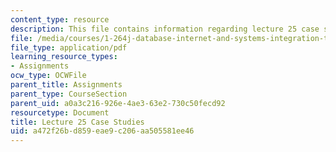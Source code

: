 ```yaml
---
content_type: resource
description: This file contains information regarding lecture 25 case studies.
file: /media/courses/1-264j-database-internet-and-systems-integration-technologies-fall-2013/a472f26bd859eae9c206aa505581ee46_MIT1_264JF13_L25_case.pdf
file_type: application/pdf
learning_resource_types:
- Assignments
ocw_type: OCWFile
parent_title: Assignments
parent_type: CourseSection
parent_uid: a0a3c216-926e-4ae3-63e2-730c50fecd92
resourcetype: Document
title: Lecture 25 Case Studies
uid: a472f26b-d859-eae9-c206-aa505581ee46
---
```

